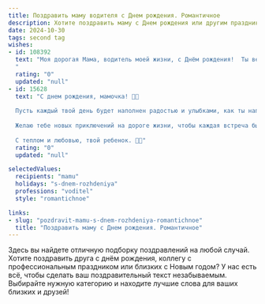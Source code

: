 ```yaml
---
title: Поздравить маму водителя c Днем рождения. Романтичное
description: Хотите поздравить маму c Днем рождения или другим праздником? Наш ИИ создаст незабываемое поздравление, а вы обязательно выделитесь среди других.  
date: 2024-10-30
tags: second tag
wishes:
- id: 108392
  text: "Моя дорогая Мама, водитель моей жизни, с Днём рождения!  Ты везёшь меня по жизни,  и даже самые сложные дороги под твоим умелым управлением становятся гладкими и прекрасными.  Твоя любовь – это самый надёжный и комфортный маршрут, которым я всегда буду счастливо следовать. Спасибо за твою заботу, нежность и веру в меня.  Пусть этот день будет полон солнечного света, радости и самых тёплых поздравлений!  Я тебя бесконечно люблю!
  "
  rating: "0"
  updated: "null"
- id: 15628
  text: "С днем рождения, мамочка! 🎉🎈
  
  Пусть каждый твой день будет наполнен радостью и улыбками, как ты наполняешь нашу жизнь своей любовью и заботой. Ты не только водитель нашего сердца, но и настоящий мастер на все руки, который всегда знает, как привести в порядок наш мир.
  
  Желаю тебе новых приключений на дороге жизни, чтобы каждая встреча была яркой, как твои глаза, и чтобы каждый день приносил тебе столько же радости, сколько ты даришь нам. Пусть твои дни будут такими же надежными и уверенными, как твои руки на руле.
  
  С теплом и любовью, твой ребенок. 💖🚗"
  rating: "0"
  updated: "null"

selectedValues:
  recipients: "mamu"
  holidays: "s-dnem-rozhdeniya"
  professions: "voditel"
  style: "romantichnoe"

links:
- slug: "pozdravit-mamu-s-dnem-rozhdeniya-romantichnoe"
  title: "Поздравить маму c Днем рождения. Романтичное"
---
```


Здесь вы найдете отличную подборку поздравлений на любой случай.
Хотите поздравить друга с днём рождения, коллегу с профессиональным праздником или близких с Новым годом? У нас есть всё, чтобы сделать ваш поздравительный текст незабываемым. Выбирайте нужную категорию и находите лучшие слова для ваших близких и друзей!
